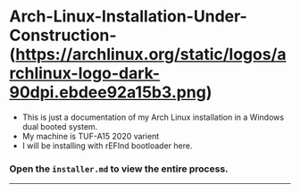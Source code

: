 # Arch-Linux-Installation-Under-Construction-(https://archlinux.org/static/logos/archlinux-logo-dark-90dpi.ebdee92a15b3.png)
* This is just a documentation of my Arch Linux installation in a Windows dual booted system.
* My machine is TUF-A15 2020 varient
* I will be installing with rEFInd bootloader here.

### Open the `installer.md` to view the entire process.
---

